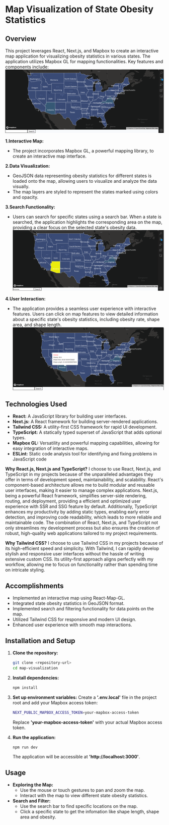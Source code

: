 # Map Visualization of State Obesity Statistics

## Overview

This project leverages React, Next.js, and Mapbox to create an interactive map application for visualizing obesity statistics in various states. The application utilizes Mapbox GL for mapping functionalities. Key features and components include:
![Local Image](./src/images/whole_map.png)

**1.Interactive Map:**
- The project incorporates Mapbox GL, a powerful mapping library, to create an interactive map interface.

**2.Data Visualization:**

- GeoJSON data representing obesity statistics for different states is loaded onto the map, allowing users to visualize and analyze the data visually.
- The map layers are styled to represent the states marked using colors and opacity.

**3.Search Functionality:**

- Users can search for specific states using a search bar. When a state is searched, the application highlights the corresponding area on the map, providing a clear focus on the selected state's obesity data.
![Local Image](./src/images/search.png)

**4.User Interaction:**

- The application provides a seamless user experience with interactive features. Users can click on map features to view detailed information about a specific state's obesity statistics, including obesity rate, shape area, and shape length.
![Local Image](./src/images/info.png)

## Technologies Used

- **React:** A JavaScript library for building user interfaces.
- **Next.js:** A React framework for building server-rendered applications.
- **Tailwind CSS:** A utility-first CSS framework for rapid UI development.
- **TypeScript:** A statically typed superset of JavaScript that adds optional types.
- **Mapbox GL:** Versatility and powerful mapping capabilities, allowing for easy integration of interactive maps.
- **ESLint:** Static code analysis tool for identifying and fixing problems in JavaScript code

**Why React.js, Next.js and TypeScript?**
I choose to use React, Next.js, and TypeScript in my projects because of the unparalleled advantages they offer in terms of development speed, maintainability, and scalability. React's component-based architecture allows me to build modular and reusable user interfaces, making it easier to manage complex applications. Next.js, being a powerful React framework, simplifies server-side rendering, routing, and deployment, providing a efficient and optimized user experience with SSR and SSG feature by default. Additionally, TypeScript enhances my productivity by adding static types, enabling early error detection, and improving code readability, which leads to more reliable and maintainable code. The combination of React, Next.js, and TypeScript not only streamlines my development process but also ensures the creation of robust, high-quality web applications tailored to my project requirements.

**Why Tailwind CSS?**
I choose to use Tailwind CSS in my projects because of its high-efficient speed and simplicity. With Tailwind, I can rapidly develop stylish and responsive user interfaces without the hassle of writing extensive custom CSS. Its utility-first approach aligns perfectly with my workflow, allowing me to focus on functionality rather than spending time on intricate styling.

## Accomplishments

- Implemented an interactive map using React-Map-GL.
- Integrated state obesity statistics in GeoJSON format.
- Implemented search and filtering functionality for data points on the map.
- Utilized Tailwind CSS for responsive and modern UI design.
- Enhanced user experience with smooth map interactions.

## Installation and Setup

1. **Clone the repository:**

   ```bash
   git clone <repository-url>
   cd map-visualization
   ``` 
2. **Install dependencies:**

    ```bash
    npm install
    ```
3. **Set up environment variables:**
    Create a **'.env.local'** file in the project root and add your Mapbox access token:

    ```bash
    NEXT_PUBLIC_MAPBOX_ACCESS_TOKEN=your-mapbox-access-token
    ```
    Replace **'your-mapbox-access-token'** with your actual Mapbox access token.
4. **Run the application:**

    ```bash
    npm run dev
    ``````
    The application will be accessible at **'http://localhost:3000'**.

## Usage
 - **Exploring the Map:**
    - Use the mouse or touch gestures to pan and zoom the map.
    - Interact with the map to view different state obesity statistics.
- **Search and Filter:**
    - Use the search bar to find specific locations on the map.
    - Click a specific state to get the infomation like shape length, shape area and obesity.